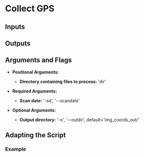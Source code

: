 # Collect GPS

## Inputs

## Outputs

## Arguments and Flags
* **Positional Arguments:** 
    * **Directory containing files to process:** 'dir' 
* **Required Arguments:**
    * **Scan date:** '-sd', '--scandate'
                
* **Optional Arguments:**
    * **Output directory:** '-o', '--outdir', default='img_coords_out/'
       
## Adapting the Script
                                        
### Example

